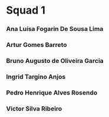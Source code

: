 # Squad 1
### Ana Luísa Fogarin De Sousa Lima
### Artur Gomes Barreto
### Bruno Augusto de Oliveira Garcia
### Ingrid Targino Anjos
### Pedro Henrique Alves Rosendo
### Victor Silva Ribeiro
